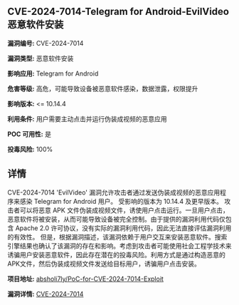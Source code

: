 ## CVE-2024-7014-Telegram for Android-EvilVideo恶意软件安装

**漏洞编号:** CVE-2024-7014

**漏洞类型:** 恶意软件安装

**影响应用:** Telegram for Android

**危害等级:** 高危，可能导致设备被恶意软件感染，数据泄露，权限提升

**影响版本:** <= 10.14.4

**利用条件:** 用户需要主动点击并运行伪装成视频的恶意应用

**POC 可用性:** 是

**投毒风险:** 100%

## 详情

CVE-2024-7014 'EvilVideo' 漏洞允许攻击者通过发送伪装成视频的恶意应用程序来感染 Telegram for Android 用户。 受影响的版本为 10.14.4 及更早版本。 攻击者可以将恶意 APK 文件伪装成视频文件，诱使用户点击运行。一旦用户点击，恶意软件将被安装，从而可能导致设备被完全控制。由于提供的漏洞利用代码仅包含 Apache 2.0 许可协议，没有实际的漏洞利用代码，因此无法直接评估漏洞利用的有效性。 但是，根据漏洞描述，该漏洞依赖于用户交互来安装恶意软件。搜索引擎结果也确认了该漏洞的存在和影响。考虑到攻击者可能使用社会工程学技术来诱骗用户安装恶意软件，因此存在潜在的投毒风险。利用方式是通过构造恶意的APK文件，然后伪装成视频文件发送给目标用户，诱骗用户点击安装。

**项目地址:** [absholi7ly/PoC-for-CVE-2024-7014-Exploit](https://github.com/absholi7ly/PoC-for-CVE-2024-7014-Exploit)

**漏洞详情:** [CVE-2024-7014](https://nvd.nist.gov/vuln/detail/CVE-2024-7014)
